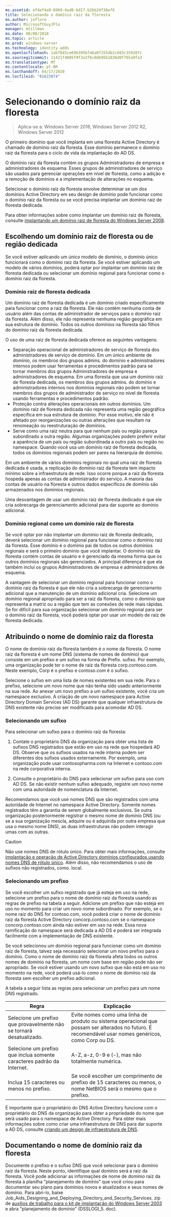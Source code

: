 ```yaml
---
ms.assetid: ef4ef4a9-8969-4ad0-bd17-b2bb24f36ef6
title: Selecionando o domínio raiz da floresta
ms.author: joflore
author: MicrosoftGuyJFlo
manager: mtillman
ms.date: 08/08/2018
ms.topic: article
ms.prod: windows-server
ms.technology: identity-adds
ms.openlocfilehash: 1abf845ce69b395bf46a0f155db2c683c359207c
ms.sourcegitcommit: 11421f4005f9f3a3f6c0db95b1836d0f765a9fa3
ms.translationtype: MT
ms.contentlocale: pt-BR
ms.lasthandoff: 04/17/2020
ms.locfileid: "81623874"
---
```

# <a name="selecting-the-forest-root-domain"></a>Selecionando o domínio raiz da floresta

> Aplica-se a: Windows Server 2016, Windows Server 2012 R2, Windows Server 2012

O primeiro domínio que você implanta em uma floresta Active Directory é chamado de domínio raiz da floresta. Esse domínio permanece o domínio raiz da floresta para o ciclo de vida da implantação do AD DS.

O domínio raiz da floresta contém os grupos Administradores de empresa e administradores de esquema. Esses grupos de administradores de serviço são usados para gerenciar operações em nível de floresta, como a adição e a remoção de domínios e a implementação de alterações no esquema.

Selecionar o domínio raiz da floresta envolve determinar se um dos domínios Active Directory em seu design de domínio pode funcionar como o domínio raiz da floresta ou se você precisa implantar um domínio raiz de floresta dedicada.

Para obter informações sobre como implantar um domínio raiz de floresta, consulte [implantando um domínio raiz de floresta do Windows Server 2008](https://docs.microsoft.com/previous-versions/windows/it-pro/windows-server-2008-R2-and-2008/cc731174(v=ws.10)).

## <a name="choosing-a-regional-or-dedicated-forest-root-domain"></a>Escolhendo um domínio raiz de floresta ou de região dedicada

Se você estiver aplicando um único modelo de domínio, o domínio único funcionará como o domínio raiz da floresta. Se você estiver aplicando um modelo de vários domínios, poderá optar por implantar um domínio raiz de floresta dedicada ou selecionar um domínio regional para funcionar como o domínio raiz da floresta.

### <a name="dedicated-forest-root-domain"></a>Domínio raiz de floresta dedicada

Um domínio raiz de floresta dedicada é um domínio criado especificamente para funcionar como a raiz da floresta. Ele não contém nenhuma conta de usuário além das contas de administrador de serviços para o domínio raiz da floresta. Além disso, ele não representa nenhuma região geográfica em sua estrutura de domínio. Todos os outros domínios na floresta são filhos do domínio raiz da floresta dedicada.

O uso de uma raiz de floresta dedicada oferece as seguintes vantagens:

- Separação operacional de administradores de serviço de floresta dos administradores de serviço de domínio. Em um único ambiente de domínio, os membros dos grupos admins. do domínio e administradores internos podem usar ferramentas e procedimentos padrão para se tornar membros dos grupos Administradores de empresa e administradores de esquema. Em uma floresta que usa um domínio raiz de floresta dedicada, os membros dos grupos admins. do domínio e administradores internos nos domínios regionais não podem se tornar membros dos grupos de administrador de serviço no nível de floresta usando ferramentas e procedimentos padrão.
- Proteção contra alterações operacionais em outros domínios. Um domínio raiz de floresta dedicada não representa uma região geográfica específica em sua estrutura de domínio. Por esse motivo, ele não é afetado por reorganizações ou outras alterações que resultam na renomeação ou reestruturação de domínios.
- Serve como uma raiz neutra para que nenhum país ou região pareça subordinado a outra região. Algumas organizações podem preferir evitar a aparência de um país ou região subordinada a outro país ou região no namespace. Quando você usa um domínio raiz de floresta dedicada, todos os domínios regionais podem ser pares na hierarquia de domínio.

Em um ambiente de vários domínios regionais no qual uma raiz de floresta dedicada é usada, a replicação do domínio raiz da floresta tem impacto mínimo sobre a infraestrutura de rede. Isso ocorre porque a raiz da floresta hospeda apenas as contas de administrador do serviço. A maioria das contas de usuário na floresta e outros dados específicos de domínio são armazenados nos domínios regionais.

Uma desvantagem de usar um domínio raiz de floresta dedicado é que ele cria sobrecarga de gerenciamento adicional para dar suporte ao domínio adicional.

### <a name="regional-domain-as-a-forest-root-domain"></a>Domínio regional como um domínio raiz de floresta

Se você optar por não implantar um domínio raiz de floresta dedicado, deverá selecionar um domínio regional para funcionar como o domínio raiz da floresta. Esse domínio é o domínio pai de todos os outros domínios regionais e será o primeiro domínio que você implantar. O domínio raiz da floresta contém contas de usuário e é gerenciado da mesma forma que os outros domínios regionais são gerenciados. A principal diferença é que ela também inclui os grupos Administradores de empresa e administradores de esquema.

A vantagem de selecionar um domínio regional para funcionar como o domínio raiz da floresta é que ele não cria a sobrecarga de gerenciamento adicional que a manutenção de um domínio adicional cria. Selecione um domínio regional apropriado para ser a raiz da floresta, como o domínio que representa a matriz ou a região que tem as conexões de rede mais rápidas. Se for difícil para sua organização selecionar um domínio regional para ser o domínio raiz da floresta, você poderá optar por usar um modelo de raiz de floresta dedicada.

## <a name="assigning-the-forest-root-domain-name"></a>Atribuindo o nome de domínio raiz da floresta

O nome de domínio raiz da floresta também é o nome da floresta. O nome raiz da floresta é um nome DNS (sistema de nomes de domínio) que consiste em um prefixo e um sufixo na forma de Prefix. sufixo. Por exemplo, uma organização pode ter o nome de raiz da floresta corp.contoso.com. Neste exemplo, Corp é o prefixo e contoso.com é o sufixo.

Selecione o sufixo em uma lista de nomes existentes em sua rede. Para o prefixo, selecione um novo nome que não tenha sido usado anteriormente na sua rede. Ao anexar um novo prefixo a um sufixo existente, você cria um namespace exclusivo. A criação de um novo namespace para Active Directory Domain Services (AD DS) garante que qualquer infraestrutura de DNS existente não precise ser modificada para acomodar AD DS.

### <a name="selecting-a-suffix"></a>Selecionando um sufixo

Para selecionar um sufixo para o domínio raiz da floresta:

1. Contate o proprietário DNS da organização para obter uma lista de sufixos DNS registrados que estão em uso na rede que hospedará AD DS. Observe que os sufixos usados na rede interna podem ser diferentes dos sufixos usados externamente. Por exemplo, uma organização pode usar contosopharma.com na Internet e contoso.com na rede corporativa interna.

2. Consulte o proprietário do DNS para selecionar um sufixo para uso com AD DS. Se não existir nenhum sufixo adequado, registre um novo nome com uma autoridade de nomenclatura da Internet.

Recomendamos que você use nomes DNS que são registrados com uma autoridade de Internet no namespace Active Directory. Somente nomes registrados têm a garantia de serem globalmente exclusivos. Se outra organização posteriormente registrar o mesmo nome de domínio DNS (ou se a sua organização mescla, adquire ou é adquirida por outra empresa que usa o mesmo nome DNS), as duas infraestruturas não podem interagir umas com as outras.

> [!CAUTION]
> Não use nomes DNS de rótulo único. Para obter mais informações, consulte [implantação e operação de Active Directory domínios configurados usando nomes DNS de rótulo único](https://support.microsoft.com/help/300684/). Além disso, não recomendamos o uso de sufixos não registrados, como. local.

### <a name="selecting-a-prefix"></a>Selecionando um prefixo

Se você escolher um sufixo registrado que já esteja em uso na rede, selecione um prefixo para o nome de domínio raiz da floresta usando as regras de prefixo na tabela a seguir. Adicione um prefixo que não esteja em uso no momento para criar um novo nome subordinado. Por exemplo, se o nome raiz do DNS for contoso.com, você poderá criar o nome de domínio raiz da floresta Active Directory concorp.contoso.com se o namespace concorp.contoso.com ainda não estiver em uso na rede. Essa nova ramificação do namespace será dedicada a AD DS e poderá ser integrada facilmente com a implementação de DNS existente.

Se você selecionou um domínio regional para funcionar como um domínio raiz de floresta, talvez seja necessário selecionar um novo prefixo para o domínio. Como o nome de domínio raiz da floresta afeta todos os outros nomes de domínio na floresta, um nome com base em região pode não ser apropriado. Se você estiver usando um novo sufixo que não está em uso no momento na rede, você poderá usá-lo como o nome de domínio raiz da floresta sem escolher um prefixo adicional.

A tabela a seguir lista as regras para selecionar um prefixo para um nome DNS registrado.

| Regra     | Explicação |
| -------- | --------------- |
| Selecione um prefixo que provavelmente não se tornará desatualizado. | Evite nomes como uma linha de produto ou sistema operacional que possam ser alterados no futuro. É recomendável usar nomes genéricos, como Corp ou DS.|
| Selecione um prefixo que inclua somente caracteres padrão da Internet. | A-Z, a-z, 0-9 e (-), mas não totalmente numérica. |
| Inclua 15 caracteres ou menos no prefixo. | Se você escolher um comprimento de prefixo de 15 caracteres ou menos, o nome NetBIOS será o mesmo que o prefixo. |

É importante que o proprietário do DNS Active Directory funcione com o proprietário do DNS da organização para obter a propriedade do nome que será usado para o namespace de Active Directory. Para obter mais informações sobre como criar uma infraestrutura de DNS para dar suporte a AD DS, consulte [criando um design de infraestrutura de DNS](../../ad-ds/plan/Creating-a-DNS-Infrastructure-Design.md).

## <a name="documenting-the-forest-root-domain-name"></a>Documentando o nome de domínio raiz da floresta

Documente o prefixo e o sufixo DNS que você selecionar para o domínio raiz da floresta. Neste ponto, identifique qual domínio será a raiz da floresta. Você pode adicionar as informações de nome de domínio raiz da floresta à planilha "planejamento de domínio" que você criou para documentar seu plano para domínios novos e atualizados e seus nomes de domínio. Para abri-lo, baixe Job_Aids_Designing_and_Deploying_Directory_and_Security_Services. zip de [auxílios de trabalho para o kit de implantação do Windows Server 2003](https://microsoft.com/download/details.aspx?id=9608) e abra "planejamento de domínio" (DSSLOGI_5. doc).
